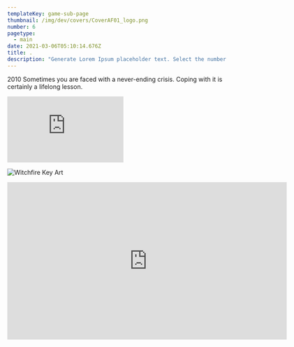 ```yaml
---
templateKey: game-sub-page
thumbnail: /img/dev/covers/CoverAF01_logo.png
number: 6
pagetype:
  - main
date: 2021-03-06T05:10:14.676Z
title: .
description: "Generate Lorem Ipsum placeholder text. Select the number of characters, words, sentences or paragraphs, and hit generate!"
---
```



2010 Sometimes you are faced with a never-ending crisis. Coping with it is certainly a lifelong lesson. 


<iframe width="266" height="151" src="https://www.youtube.com/embed/xUL5yPTW9Gk" title="Afterfall  Insanity  E3 2010   Teaser Trailer" frameborder="0" allow="accelerometer; autoplay; clipboard-write; encrypted-media; gyroscope; picture-in-picture; web-share" allowfullscreen></iframe>



![Witchfire Key Art](/img/dev/itm1.png)



<iframe title="vimeo-player" src="https://player.vimeo.com/video/35271180?h=8d1d7dcc52" width="640" height="360" frameborder="0"    allowfullscreen></iframe>